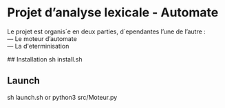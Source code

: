 # Projet d’analyse lexicale - Automate 

Le projet est organis´e en deux parties, d´ependantes l’une de l’autre :
<br>— Le moteur d’automate
<br>— La d'eterminisation


## Installation
sh install.sh


## Launch
sh launch.sh
or 
python3 src/Moteur.py
